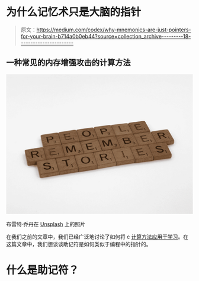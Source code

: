 # 为什么记忆术只是大脑的指针

> 原文：<https://medium.com/codex/why-mnemonics-are-just-pointers-for-your-brain-b714a0b0eb44?source=collection_archive---------18----------------------->

## 一种常见的内存增强攻击的计算方法

![](img/1d9aa2832990e2c21306e2a8068f050e.png)

布雷特·乔丹在 [Unsplash](https://unsplash.com?utm_source=medium&utm_medium=referral) 上的照片

在我们之前的文章中，我们已经广泛地讨论了如何将 c [计算方法应用于学习](/codex/what-machine-learning-models-can-teach-us-about-studying-1824aacf9c8e)。在这篇文章中，我们想谈谈助记符是如何类似于编程中的指针的。

# 什么是助记符？